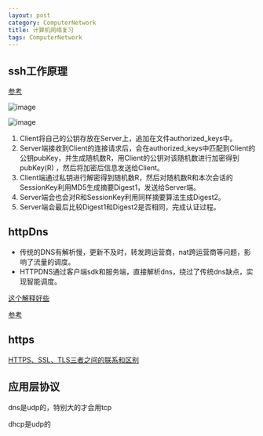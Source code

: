 ```yaml
---
layout: post
category: ComputerNetwork
title: 计算机网络复习
tags: ComputerNetwork
---
```


## ssh工作原理
[参考](https://www.cnblogs.com/diffx/p/9553587.html)

![image](https://user-images.githubusercontent.com/24795000/95007216-c4d60a00-063f-11eb-994a-bf1cf52d047d.png)

![image](https://user-images.githubusercontent.com/24795000/95007222-e0d9ab80-063f-11eb-9b4b-93c61ebd5083.png)

1. Client将自己的公钥存放在Server上，追加在文件authorized_keys中。
2. Server端接收到Client的连接请求后，会在authorized_keys中匹配到Client的公钥pubKey，并生成随机数R，用Client的公钥对该随机数进行加密得到pubKey(R)
，然后将加密后信息发送给Client。
3. Client端通过私钥进行解密得到随机数R，然后对随机数R和本次会话的SessionKey利用MD5生成摘要Digest1，发送给Server端。
4. Server端会也会对R和SessionKey利用同样摘要算法生成Digest2。
5. Server端会最后比较Digest1和Digest2是否相同，完成认证过程。

## httpDns
- 传统的DNS有解析慢，更新不及时，转发跨运营商，nat跨运营商等问题，影响了流量的调度。
- HTTPDNS通过客户端sdk和服务端，直接解析dns，绕过了传统dns缺点，实现智能调度。

[这个解释好些](https://juejin.im/post/6844903695587475469)

[参考](https://www.cnblogs.com/jimmyhe/p/11279762.html)


## https

[HTTPS、SSL、TLS三者之间的联系和区别](https://blog.csdn.net/enweitech/article/details/81781405)

## 应用层协议
dns是udp的，特别大的才会用tcp

dhcp是udp的

